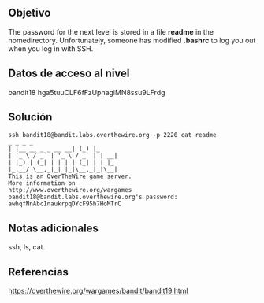 ## Objetivo
The password for the next level is stored in a file **readme** in the homedirectory. Unfortunately, someone has modified **.bashrc** to log you out when you log in with SSH.

## Datos de acceso al nivel
bandit18
hga5tuuCLF6fFzUpnagiMN8ssu9LFrdg

## Solución

```
ssh bandit18@bandit.labs.overthewire.org -p 2220 cat readme  
_ _ _ _  
| |__ __ _ _ __ __| (_) |_  
| '_ \ / _` | '_ \ / _` | | __|  
| |_) | (_| | | | | (_| | | |_  
|_.__/ \__,_|_| |_|\__,_|_|\__|  
This is an OverTheWire game server.  
More information on  
http://www.overthewire.org/wargames  
bandit18@bandit.labs.overthewire.org's password:  
awhqfNnAbc1naukrpqDYcF95h7HoMTrC
```

## Notas adicionales
ssh, ls, cat.

## Referencias
https://overthewire.org/wargames/bandit/bandit19.html